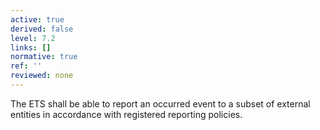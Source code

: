 ```yaml
---
active: true
derived: false
level: 7.2
links: []
normative: true
ref: ''
reviewed: none
---
```


The ETS shall be able to report an occurred event to a subset of external entities in accordance with registered reporting policies.

